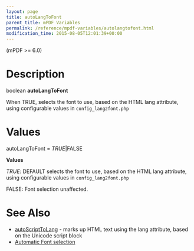 ```yaml
---
layout: page
title: autoLangToFont
parent_title: mPDF Variables
permalink: /reference/mpdf-variables/autolangtofont.html
modification_time: 2015-08-05T12:01:39+00:00
---
```


<div>
<div>

(mPDF &gt;= 6.0)

# Description

boolean <b>autoLangToFont</b>

When <span class="smallblock">TRUE</span>, selects the font to use, based on the HTML lang attribute, using configurable values in <code>config_lang2font.php</code>

# Values

<span class="parameter">autoLangToFont</span> = <i><span class="smallblock">TRUE</span></i>|<span class="smallblock">FALSE</span>

<b>Values</b>

<i><span class="smallblock">TRUE</span></i>: <span class="smallblock">DEFAULT</span> selects the font to use, based on the HTML lang attribute, using configurable values in <code>config_lang2font.php</code>

<span class="smallblock">FALSE</span>: Font selection unaffected.

# See Also

<ul>
<li class="manual_boxlist"><a href="{{ "/reference/mpdf-variables/autoscripttolang.html" | prepend: site.baseurl }}">autoScriptToLang</a> - marks up HTML text using the lang attribute, based on the Unicode script block</li>
<li class="manual_boxlist"><a href="{{ "/fonts-languages/automatic-font-selection.html" | prepend: site.baseurl }}">Automatic Font selection</a> </li>
</ul>

</div>
</div>

